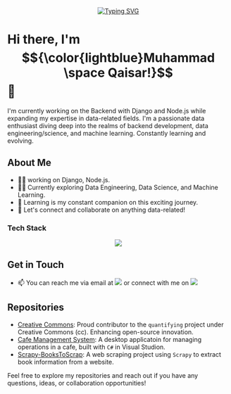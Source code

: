 <div align='center'><a href="https://github.com/iamMQaisar"><img src="https://readme-typing-svg.demolab.com?font=Fira+Code&pause=1000&color=088F8F&center=true&random=false&width=435&lines=Data+Engineer+%7C+Backend+-+Developer;AWS+GCP+Azure+%7C+Python+Django+Nodejs;Open-Source" alt="Typing SVG" /></a></div>


# Hi there, I'm $${\color{lightblue}Muhammad \space Qaisar!}$$ 👋

I'm currently working on the Backend with Django and Node.js while expanding my expertise in data-related fields. I'm a passionate data enthusiast diving deep into the realms of backend development, data engineering/science, and machine learning. Constantly learning and evolving.

## About Me
- 👨‍💻 working on Django, Node.js.
- 👨‍💻 Currently exploring Data Engineering, Data Science, and Machine Learning.
- 🌱 Learning is my constant companion on this exciting journey.
- 💬 Let's connect and collaborate on anything data-related!
 
### Tech Stack

  <div align='center'>
  <img src="https://skillicons.dev/icons?i=py,js,scala,selenium,docker,git,githubactions,mysql,mongodb,nodejs,express,django,fastapi,flask,react,html,css,bootstrap,linux,bash,postman,aws,gcp,azure&perline=12" />
  </div>
  
## Get in Touch

- 📫 You can reach me via email at <a href="mailto:itisqaisar@gmail.com"><img src="https://skillicons.dev/icons?i=gmail" /></a> or connect with me on <a href="https://www.linkedin.com/in/iammqaisar"><img src="https://skillicons.dev/icons?i=linkedin" /></a>
## Repositories

- [Creative Commons](https://github.com/IamMQaisar/quantifying): Proud contributor to the `quantifying` project under Creative Commons (cc). Enhancing open-source innovation.
- [Cafe Management System](https://github.com/IamMQaisar/Cafe-Management-System): A desktop applicatoin for managing operations in a cafe, built with `C#` in Visual Studion.
- [Scrapy-BooksToScrap](https://github.com/IamMQaisar/Scrapy-BooksToScrap): A web scraping project using `Scrapy` to extract book information from a website.

Feel free to explore my repositories and reach out if you have any questions, ideas, or collaboration opportunities!
